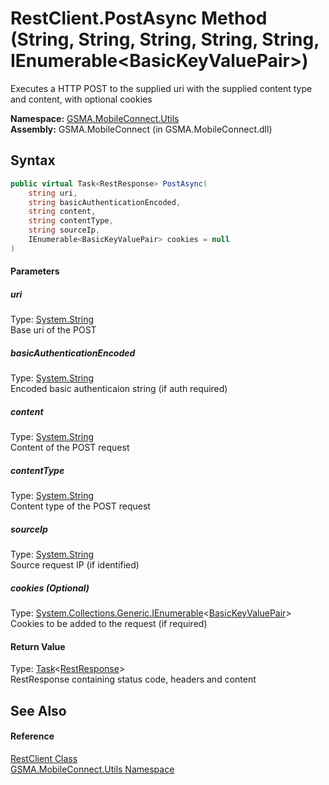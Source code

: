 RestClient.PostAsync Method (String, String, String, String, String, IEnumerable&lt;BasicKeyValuePair>)
=======================================================================================================
Executes a HTTP POST to the supplied uri with the supplied content type and content, with optional cookies

**Namespace:** [GSMA.MobileConnect.Utils][1]  
**Assembly:** GSMA.MobileConnect (in GSMA.MobileConnect.dll)

Syntax
------

```csharp
public virtual Task<RestResponse> PostAsync(
	string uri,
	string basicAuthenticationEncoded,
	string content,
	string contentType,
	string sourceIp,
	IEnumerable<BasicKeyValuePair> cookies = null
)
```

#### Parameters

##### *uri*
Type: [System.String][2]  
Base uri of the POST

##### *basicAuthenticationEncoded*
Type: [System.String][2]  
Encoded basic authenticaion string (if auth required)

##### *content*
Type: [System.String][2]  
Content of the POST request

##### *contentType*
Type: [System.String][2]  
Content type of the POST request

##### *sourceIp*
Type: [System.String][2]  
Source request IP (if identified)

##### *cookies* (Optional)
Type: [System.Collections.Generic.IEnumerable][3]&lt;[BasicKeyValuePair][4]>  
Cookies to be added to the request (if required)

#### Return Value
Type: [Task][5]&lt;[RestResponse][6]>  
RestResponse containing status code, headers and content

See Also
--------

#### Reference
[RestClient Class][7]  
[GSMA.MobileConnect.Utils Namespace][1]  

[1]: ../README.md
[2]: http://msdn.microsoft.com/en-us/library/s1wwdcbf
[3]: http://msdn.microsoft.com/en-us/library/9eekhta0
[4]: ../BasicKeyValuePair/README.md
[5]: http://msdn.microsoft.com/en-us/library/dd321424
[6]: ../RestResponse/README.md
[7]: README.md
[8]: ../../_icons/Help.png